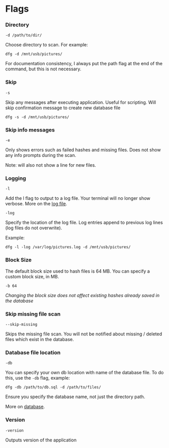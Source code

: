 # Flags

### Directory
`-d /path/to/dir/`

Choose directory to scan. For example:

	dfg -d /mnt/usb/pictures/

For documentation consistency, I always put the path flag at the end of the command, but this is not necessary. 

### Skip
`-s`

Skip any messages after executing application. Useful for scripting. Will skip confirmation message to create new database file

	dfg -s -d /mnt/usb/pictures/

### Skip info messages

`-e`

Only shows errors such as failed hashes and missing files. Does not show any info prompts during the scan.

Note: will also not show a line for new files.

### Logging

`-l`

Add the l flag to output to a log file. Your terminal will no longer show verbose. More on the [log file](log.md).

`-log`

Specify the location of the log file. Log entries append to previous log lines (log files do not overwrite).

Example:

	dfg -l -log /var/log/pictures.log -d /mnt/usb/pictures/

### Block Size

The default block size used to hash files is 64 MB. You can specify a custom block size, in MB.

`-b 64`

_Changing the block size does not affect existing hashes already saved in the database_

### Skip missing file scan

`--skip-missing`

Skips the missing file scan. You will not be notified about missing / deleted files which exist in the database.

### Database file location

`-db`

You can specify your own db location with name of the database file. To do this, use the `-db` flag, example:

	dfg -db /path/to/db.sql -d /path/to/files/

Ensure you specify the database name, not just the directory path.

More on [database](db.md).

### Version

`-version`

Outputs version of the application



